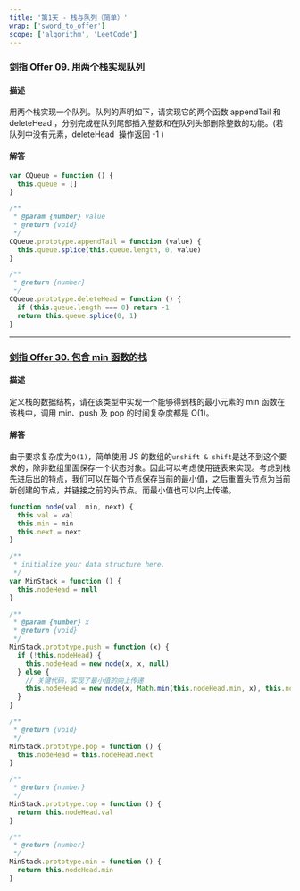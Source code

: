 ```yaml
---
title: '第1天 - 栈与队列（简单）'
wrap: ['sword_to_offer']
scope: ['algorithm', 'LeetCode']
---
```


### [剑指 Offer 09. 用两个栈实现队列](https://leetcode-cn.com/problems/yong-liang-ge-zhan-shi-xian-dui-lie-lcof/)

#### 描述

用两个栈实现一个队列。队列的声明如下，请实现它的两个函数 appendTail 和 deleteHead ，分别完成在队列尾部插入整数和在队列头部删除整数的功能。(若队列中没有元素，deleteHead  操作返回 -1 )

#### 解答

```javascript
var CQueue = function () {
  this.queue = []
}

/**
 * @param {number} value
 * @return {void}
 */
CQueue.prototype.appendTail = function (value) {
  this.queue.splice(this.queue.length, 0, value)
}

/**
 * @return {number}
 */
CQueue.prototype.deleteHead = function () {
  if (this.queue.length === 0) return -1
  return this.queue.splice(0, 1)
}
```

---

### [剑指 Offer 30. 包含 min 函数的栈](https://leetcode-cn.com/problems/bao-han-minhan-shu-de-zhan-lcof/)

#### 描述

定义栈的数据结构，请在该类型中实现一个能够得到栈的最小元素的 min 函数在该栈中，调用 min、push 及 pop 的时间复杂度都是 O(1)。

#### 解答

由于要求复杂度为`O(1)`，简单使用 JS 的数组的`unshift & shift`是达不到这个要求的，除非数组里面保存一个状态对象。因此可以考虑使用链表来实现。考虑到栈先进后出的特点，我们可以在每个节点保存当前的最小值，之后重置头节点为当前新创建的节点，并链接之前的头节点。而最小值也可以向上传递。

```javascript
function node(val, min, next) {
  this.val = val
  this.min = min
  this.next = next
}

/**
 * initialize your data structure here.
 */
var MinStack = function () {
  this.nodeHead = null
}

/**
 * @param {number} x
 * @return {void}
 */
MinStack.prototype.push = function (x) {
  if (!this.nodeHead) {
    this.nodeHead = new node(x, x, null)
  } else {
    // 关键代码，实现了最小值的向上传递
    this.nodeHead = new node(x, Math.min(this.nodeHead.min, x), this.nodeHead)
  }
}

/**
 * @return {void}
 */
MinStack.prototype.pop = function () {
  this.nodeHead = this.nodeHead.next
}

/**
 * @return {number}
 */
MinStack.prototype.top = function () {
  return this.nodeHead.val
}

/**
 * @return {number}
 */
MinStack.prototype.min = function () {
  return this.nodeHead.min
}
```
